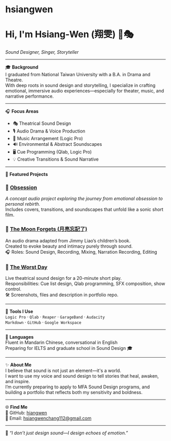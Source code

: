 # hsiangwen

# Hi, I'm Hsiang-Wen (翔雯) 🌙🎭  
*Sound Designer, Singer, Storyteller*

---

🎓 **Background**  
I graduated from National Taiwan University with a B.A. in Drama and Theatre.  
With deep roots in sound design and storytelling, I specialize in crafting emotional, immersive audio experiences—especially for theater, music, and narrative performance.

---

🎧 **Focus Areas**  
- 🎭 Theatrical Sound Design  
- 🎙️ Audio Drama & Voice Production  
- 🎼 Music Arrangement (Logic Pro)  
- 🔊 Environmental & Abstract Soundscapes  
- 🖥️ Cue Programming (Qlab, Logic Pro)  
- 💡 Creative Transitions & Sound Narrative

---

🌟 **Featured Projects**

### 🔸 [Obsession](https://github.com/hiangwen/Yale_Portfolio_Structure/tree/main/Obsession)  
*A concept audio project exploring the journey from emotional obsession to personal rebirth.*  
Includes covers, transitions, and soundscapes that unfold like a sonic short film.

### 🔸 [The Moon Forgets (月亮忘記了)](https://youtu.be/VRQjc_YytOI?si=VkOMtNKm_rut2wSG)  
An audio drama adapted from Jimmy Liao’s children’s book.  
Created to evoke beauty and intimacy purely through sound.  
🎧 Roles: Sound Design, Recording, Mixing, Narration Recording, Editing

### 🔸 [The Worst Day](#)  
Live theatrical sound design for a 20-minute short play.  
Responsibilities: Cue list design, Qlab programming, SFX composition, show control.  
🛠️ Screenshots, files and description in portfolio repo.

---

🧰 **Tools I Use**  
`Logic Pro` · `Qlab` · `Reaper` · `GarageBand` · `Audacity`  
`Markdown` · `GitHub` · `Google Workspace`

---

💬 **Languages**  
Fluent in Mandarin Chinese, conversational in English  
Preparing for IELTS and graduate school in Sound Design 🎓

---

✨ **About Me**  
I believe that sound is not just an element—it's a world.  
I want to use my voice and sound design to tell stories that heal, awaken, and inspire.  
I’m currently preparing to apply to MFA Sound Design programs, and building a portfolio that reflects both my sensitivity and boldness.

---

🌐 **Find Me**  
📌 GitHub: [hiangwen](https://github.com/hiangwen)  
📧 Email: hsiangwenchang112@gmail.com

---

🎵 *“I don’t just design sound—I design echoes of emotion.”*
